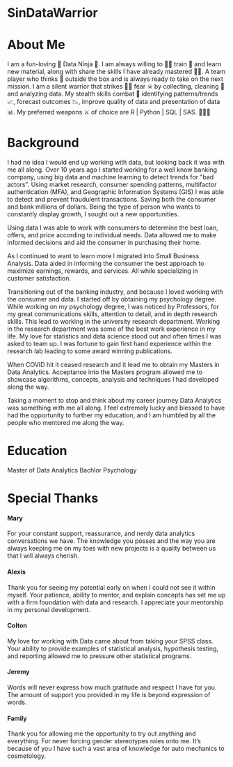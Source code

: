 # SinDataWarrior
# About Me
I am a fun-loving 🥰 Data Ninja 🥷. I am always willing to 🏋️‍♀️ train 💪 and learn new material, along with share the skills I have already mastered 👩‍🎓. A team player who thinks 🤔 outside the box and is always ready to take on the next mission. I am a silent warrior  that strikes 🤾‍♀️ fear ☠ by collecting, cleaning 🧹 and analyzing data. My stealth skills combat 👊 identifying patterns/trends 📈, forecast outcomes 📉, improve quality of data and presentation of data 📊. My preferred weapons ⚔ of choice are R | Python | SQL | SAS. 🙉🙈🙈

# Background

I had no idea I would end up working with data, but looking back it was with me all along. Over 10 years ago I started working for a well know banking company, using big data and machine learning to detect trends for "bad actors". Using market research, consumer spending patterns, multifactor authentication (MFA), and Geographic Information Systems (GIS) I was able to detect and prevent fraudulent transactions. Saving both the consumer and bank millions of dollars. Being the type of person who wants to constantly display growth, I sought out a new opportunities. 

Using data I was able to work with consumers to determine the best loan, offers, and price according to individual needs. Data allowed me to make informed decisions and aid the consumer in purchasing their home. 

As I continued to want to learn more I migrated into Small Business Analysis. Data aided in informing the consumer the best approach to maximize earnings, rewards, and services. All while specializing in customer satisfaction. 

Transitioning out of the banking industry, and because I loved working with the consumer and data. I started off by obtaining my psychology degree. While working on my psychology degree, I was noticed by Professors, for my great communications skills, attention to detail, and in depth research skills. This lead to working in the university research department. 
Working in the research department was some of the best work experience in  my life. My love for statistics and data science stood out and often times I was asked to team up. I was fortune to  gain first hand experience within the research lab leading to some award winning publications. 

When COVID hit it ceased research and it lead me to obtain my Masters in Data Analytics. Acceptance into the Masters program allowed me to showcase algorithms, concepts, analysis and techniques I had developed along the way. 

Taking a moment to stop and think about my career journey Data Analytics was something with me all along. I feel extremely lucky and blessed to have had the opportunity to further my education, and I am humbled by all the people who mentored me along the way. 

# Education
Master of Data Analytics
Bachlor Psychology


# Special Thanks

#### Mary
For your constant support, reassurance, and nerdy data analytics conversations we have. The knowledge you posses and the way you are always keeping me on my toes with new projects is a quality between us that I will always cherish. 

#### Alexis 
Thank you for seeing my potential early on when I could not see it within myself. Your patience, ability to mentor, and explain concepts has set me up with a firm foundation with data and research. I appreciate your mentorship in my personal development. 

#### Colton 
My love for working with Data came about from taking your SPSS class. Your ability to provide examples of statistical analysis, hypothesis testing, and reporting allowed me to pressure other statistical programs. 

#### Jeremy 
Words will never express how much gratitude and respect I have for you. The amount of support you provided in my life is beyond expression of words. 

#### Family
Thank you for allowing me the opportunity to try out anything and everything. For never forcing gender stereotypes roles onto me. It’s because of you I have such a vast area of knowledge for auto mechanics to cosmetology.

